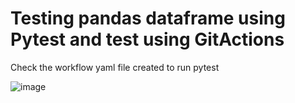 # Testing pandas dataframe using Pytest and test using GitActions

Check the workflow yaml file created to run pytest

![image](https://github.com/user-attachments/assets/73dd90af-835e-40d7-8559-c5352a389747)



